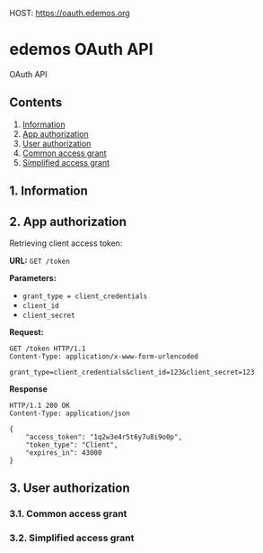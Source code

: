 HOST: https://oauth.edemos.org

# edemos OAuth API
OAuth API

## Contents
1. [Information](#1-information)
2. [App authorization](#2-app-authorization)
3. [User authorization](#)
  1. [Common access grant](#)
  2. [Simplified access grant](#)

## 1. Information

## 2. App authorization
Retrieving client access token:

**URL:** ```GET /token```

**Parameters:**
* ```grant_type = client_credentials```
* ```client_id```
* ```client_secret```

**Request:**
```http
GET /token HTTP/1.1
Content-Type: application/x-www-form-urlencoded

grant_type=client_credentials&client_id=123&client_secret=123
```

**Response**
```http
HTTP/1.1 200 OK
Content-Type: application/json

{
	"access_token": "1q2w3e4r5t6y7u8i9o0p",
	"token_type": "Client",
	"expires_in": 43000
}
```
## 3. User authorization
### 3.1. Common access grant
### 3.2. Simplified access grant